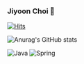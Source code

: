 ### Jiyoon Choi 🫡
[![Hits](https://hits.seeyoufarm.com/api/count/incr/badge.svg?url=https%3A%2F%2Fgithub.com%2Fjiyoonchol&count_bg=%2345A6D4&title_bg=%232237AA&icon=&icon_color=%23E7E7E7&title=hits&edge_flat=false)](https://hits.seeyoufarm.com)


![Anurag's GitHub stats](https://github-readme-stats.vercel.app/api?username=jiyoonchol&count_private=true)

![Java](https://img.shields.io/badge/Java-007396.svg?&style=for-the-badge&logo=Java&logoColor=white)
![Spring](https://img.shields.io/badge/Spring-#6DB33F.svg?&style=for-the-badge&logo=Spring&logoColor=white)
<!--
**jiyoonchol/jiyoonchol** is a ✨ _special_ ✨ repository because its `README.md` (this file) appears on your GitHub profile.

Here are some ideas to get you started:

- 🔭 I’m currently working on ...
- 🌱 I’m currently learning ...
- 👯 I’m looking to collaborate on ...
- 🤔 I’m looking for help with ...
- 💬 Ask me about ...
- 📫 How to reach me: ...
- 😄 Pronouns: ...
- ⚡ Fun fact: ...
 [![Anurag's GitHub stats](https://github-readme-stats.vercel.app/api?username=jiyoonchol)](https://github.com/anuraghazra/github-readme-stats) ![Spring](https://img.shields.io/badge/Spring-#6DB33F.svg?&style=for-the-badge&logo=Spring&logoColor=#6DB33F)
